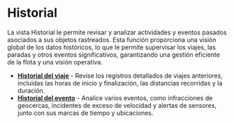 # Historial

La vista Historial le permite revisar y analizar actividades y eventos pasados asociados a sus objetos rastreados. Esta función proporciona una visión global de los datos históricos, lo que le permite supervisar los viajes, las paradas y otros eventos significativos, garantizando una gestión eficiente de la flota y una visión operativa.

* [**Historial del viaje**](historia-del-viaje.md) - Revise los registros detallados de viajes anteriores, incluidas las horas de inicio y finalización, las distancias recorridas y la duración.
* [**Historial del evento**](historia-del-evento.md) - Analice varios eventos, como infracciones de geocercas, incidentes de exceso de velocidad y alertas de sensores, junto con sus marcas de tiempo y ubicaciones.

